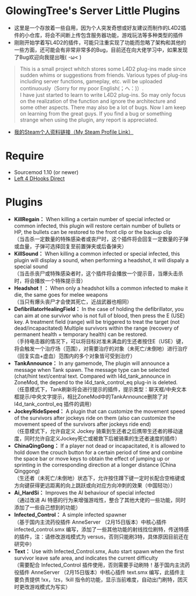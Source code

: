# GlowingTree's Server Little Plugins
* 这里是一个存放着一些自用，因为个人突发奇想或好友建议而制作的L4D2插件的小仓库，将会不间断上传包含服务器功能，游戏玩法等多种类型的插件
* 刚刚开始学着写L4D2的插件，可能只注重实现了功能而忽略了架构和其他的一些方面，还可能会有非常非常多的Bug，目前还在向大佬学习中，如果发现了Bug欢迎向我提出哦( ･ω< ) 
> This is a small project whitch stores some L4D2 plug-ins made since sudden whims or suggestions from friends. Various types of plug-ins including server functions, gameplay, etc. will be uploaded continuously（Sorry for my poor English(；へ：)）.
<br>I have just started to learn to write L4D2 plug-ins. So may only focus on the realization of the function and ignore the architecture and some other aspects. There may also be a lot of bugs. Now I am keep on learning from the great guys. If you find a bug or something strange when using the plugin, any report is appreciated.
* [我的Steam个人资料链接（My Steam Profile Link）](https://steamcommunity.com/id/saku_ra/)

# Require
* Sourcemod 1.10 (or newer)
* [Left 4 DHooks Direct](https://forums.alliedmods.net/showthread.php?p=2684862)

# Plugins
* **KillRegain：** When killing a certain number of special infected or common infected, this plugin will restore certain number of bullets or HP, the bullets can be restored to the front clip or the backup clip
<br>（当击杀一定数量的特殊感染者或丧尸时，这个插件将会回复一定数量的子弹或血量，子弹可选择回复至前置弹夹或后备弹夹）
* **KillSound：** When killing a common infected or special infected, this plugin will display a sound, when performing a headshot, it will dispaly a special sound
<br>（当击杀丧尸或特殊感染者时，这个插件将会播放一个提示音，当爆头击杀时，将会播放一个特殊提示音）
* **Headshot！：** When only a headshot kills a common infected to make it die, the same goes for melee weapons
<br>（当只有爆头丧尸才会使其死亡，近战武器也相同）
* **DefibrillatorHealingField：** In the case of holding the defibrillator, you can aim at one survivor who is not full of blood, then press the E (USE) key. A treatment field (range) will be triggered to treat the target (not dead/incapacitated) Multiple survivors within the range (recovery of permanent health + temporary health) can be restored.
<br>（手持电击器的情况下，可以将目标对准未满血的生还者按住E（USE）键，将会触发一个治疗场（范围），对需要治疗的对象（未死亡/未倒地）进行治疗（回复实血+虚血）范围内的多个对象皆可受到治疗）
* **TankAnnounce：** In any gamemode, The plugin will announce a message when Tank spawn. The message type can be selected (chat/hint text/central text. Compared with l4d_tank_announce in ZoneMod, the depend to the l4d_tank_control_eq plug-in is deleted.
<br>（任意模式下，Tank刷新将会进行提示的插件，提示类型：聊天框/中央文本框提示/中央文字提示，相比ZoneMod中的TankAnnounce删除了对 l4d_tank_control_eq 插件的调用）
* **JockeyRideSpeed：** A plugin that can customize the movement speed of the survivors after jockeys ride on them (also can customize the movement speed of the survivors after jockeys ride end)
<br>（任意模式下，允许自定义 Jockey 骑乘到生还者之后携带生还者的移动速度，同时允许自定义Jockey死亡或被救下后被骑乘的生还者速度的插件）
* **ChinaQingGong：** If a player not dead or incapacitated, it is allowed to hold down the crouch button for a certain period of time and combine the space bar or move keys to obtain the effect of jumping up or sprinting in the corresponding direction at a longer distance (China Qinggong)
<br>（生还者（未死亡/未倒地）状态下，允许按住蹲下键一定时长配合空格键或方向键获得更远距离的向上跳跃或向对应方向冲刺的效果（中国轻功））
* **Ai_HardSi：** Improves the AI behaviour of special infected
<br>（通过改进 Ai 特感的行为来增强游戏性，整合了其他大佬的一些功能，同时添加了一些自己想到的功能）
* **Infected_Control：** A simple infected spawner
<br>（基于国内主流药役插件 AnneServer （2月15日版本）中核心插件 infected_control.smx 编写，添加了一些其他功能的射线找位刷特，传送特感的插件，注：请修改游戏模式为 versus，否则只能刷3特，具体原因目前还在研究中）
* **Text：** Use with Infected_Control.smx, Auto start spawn when the first survivor leave safe area, and indicates the current difficulty
<br>（需要配合 Infected_Control 插件使用，否则需要手动刷特！基于国内主流药役插件 AnneServer （2月15日版本）中核心插件 text.smx 编写，此插件主要负责提供 !xx，!zs，!kill 指令的功能，显示当前难度，自动出门刷特，团灭时更改游戏模式为写实）
